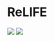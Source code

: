 # ReLIFE
![](https://cdn-images-1.medium.com/max/1000/1*liUiVlrwcuB10MNF9I7Dzg.png)
![](https://cdn-images-1.medium.com/max/800/1*_mXAT92SS3pLbLmR1McfGw.gif)

